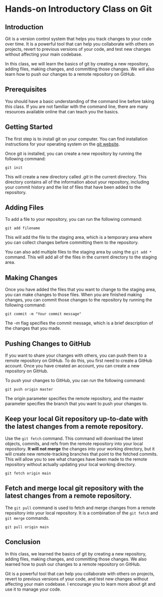 # Hands-on Introductory Class on Git

## Introduction

Git is a version control system that helps you track changes to your code over time. It is a powerful tool that can help you collaborate with others on projects, revert to previous versions of your code, and test new changes without affecting your main codebase.

In this class, we will learn the basics of git by creating a new repository, adding files, making changes, and committing those changes. We will also learn how to push our changes to a remote repository on GitHub.

## Prerequisites

You should have a basic understanding of the command line before taking this class. If you are not familiar with the command line, there are many resources available online that can teach you the basics.

## Getting Started

The first step is to install git on your computer. You can find installation instructions for your operating system on the [git website](https://git-scm.com/book/en/v2/Getting-Started-Installing-Git).

Once git is installed, you can create a new repository by running the following command:

```git init```

This will create a new directory called *.git* in the current directory. This directory contains all of the information about your repository, including your commit history and the list of files that have been added to the repository.

## Adding Files
To add a file to your repository, you can run the following command:

```git add filename```

This will add the file to the staging area, which is a temporary area where you can collect changes before committing them to the repository.

You can also add multiple files to the staging area by using the ```git add *``` command. This will add all of the files in the current directory to the staging area.

## Making Changes
Once you have added the files that you want to change to the staging area, you can make changes to those files. When you are finished making changes, you can commit those changes to the repository by running the following command:

```git commit -m "Your commit message"```

The *-m* flag specifies the commit message, which is a brief description of the changes that you made.

## Pushing Changes to GitHub
If you want to share your changes with others, you can push them to a remote repository on GitHub. To do this, you first need to create a GitHub account. Once you have created an account, you can create a new repository on GitHub.

To push your changes to GitHub, you can run the following command:

```git push origin master```

The origin parameter specifies the remote repository, and the master parameter specifies the branch that you want to push your changes to.

## Keep your local Git repository up-to-date with the latest changes from a remote repository.

Use the ```git fetch``` command. This command will download the latest objects, commits, and refs from the remote repository into your local repository. **It will not merge** the changes into your working directory, but it will create new remote-tracking branches that point to the fetched commits. This will allow you to see what changes have been made to the remote repository without actually updating your local working directory.

```git fetch origin main```

## Fetch and merge local git repository with the latest changes from a remote repository.

The ```git pull``` command is used to fetch and merge changes from a remote repository into your local repository. It is a combination of the ```git fetch``` and ```git merge``` commands.

```git pull origin main```
## Conclusion
In this class, we learned the basics of git by creating a new repository, adding files, making changes, and committing those changes. We also learned how to push our changes to a remote repository on GitHub.

Git is a powerful tool that can help you collaborate with others on projects, revert to previous versions of your code, and test new changes without affecting your main codebase. I encourage you to learn more about git and use it to manage your code.